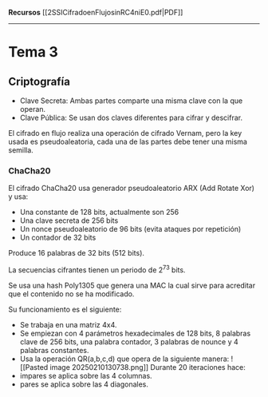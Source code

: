**Recursos**
[[2SSICifradoenFlujosinRC4niE0.pdf|PDF]]
___
# Tema 3
## Criptografía
+ Clave Secreta: Ambas partes comparte una misma clave con la que operan.
+ Clave Pública: Se usan dos claves diferentes para cifrar y descifrar.

El cifrado en flujo realiza una operación de cifrado Vernam, pero la key usada es pseudoaleatoria, cada una de las partes debe tener una misma semilla.

### ChaCha20
El cifrado ChaCha20 usa generador pseudoaleatorio ARX (Add Rotate Xor) y usa:
+ Una constante de 128 bits, actualmente son 256
+ Una clave secreta de 256 bits
+ Un nonce pseudoaleatorio de 96 bits (evita ataques por repetición)
+ Un contador de 32 bits

Produce 16 palabras de 32 bits (512 bits).

La secuencias cifrantes tienen un periodo de $2^{73}$ bits.

Se usa una hash Poly1305 que genera una MAC la cual sirve para acreditar que el contenido no se ha modificado.

Su funcionamiento es el siguiente:
+ Se trabaja en una matriz 4x4.
+ Se empiezan con 4 parámetros hexadecimales de 128 bits, 8 palabras clave de 256 bits, una palabra contador, 3 palabras de nounce y 4 palabras constantes.
+ Usa la operación QR(a,b,c,d) que opera de la siguiente manera:
![[Pasted image 20250210130738.png]]
Durante 20 iteraciones hace: 
+ impares se aplica sobre las 4 columnas.
+ pares se aplica sobre las 4 diagonales.